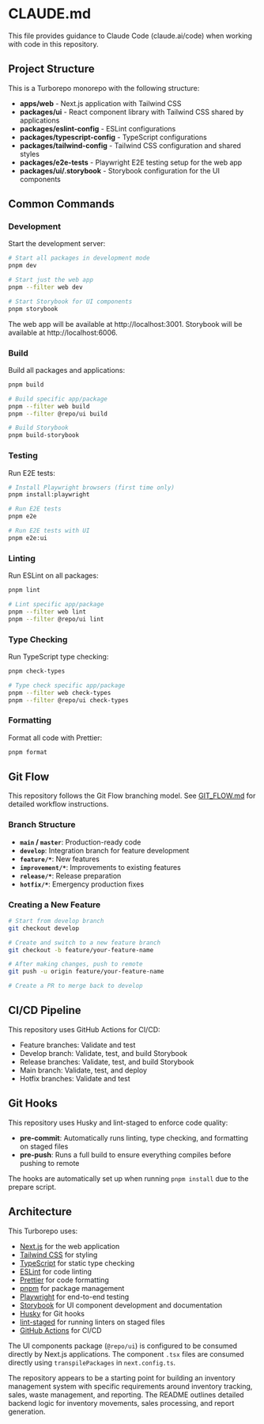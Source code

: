 # CLAUDE.md

This file provides guidance to Claude Code (claude.ai/code) when working with code in this repository.

## Project Structure

This is a Turborepo monorepo with the following structure:

- **apps/web** - Next.js application with Tailwind CSS
- **packages/ui** - React component library with Tailwind CSS shared by applications
- **packages/eslint-config** - ESLint configurations
- **packages/typescript-config** - TypeScript configurations
- **packages/tailwind-config** - Tailwind CSS configuration and shared styles
- **packages/e2e-tests** - Playwright E2E testing setup for the web app
- **packages/ui/.storybook** - Storybook configuration for the UI components

## Common Commands

### Development

Start the development server:

```bash
# Start all packages in development mode
pnpm dev

# Start just the web app
pnpm --filter web dev

# Start Storybook for UI components
pnpm storybook
```

The web app will be available at http://localhost:3001.
Storybook will be available at http://localhost:6006.

### Build

Build all packages and applications:

```bash
pnpm build

# Build specific app/package
pnpm --filter web build
pnpm --filter @repo/ui build

# Build Storybook
pnpm build-storybook
```

### Testing

Run E2E tests:

```bash
# Install Playwright browsers (first time only)
pnpm install:playwright

# Run E2E tests
pnpm e2e

# Run E2E tests with UI
pnpm e2e:ui
```

### Linting

Run ESLint on all packages:

```bash
pnpm lint

# Lint specific app/package
pnpm --filter web lint
pnpm --filter @repo/ui lint
```

### Type Checking

Run TypeScript type checking:

```bash
pnpm check-types

# Type check specific app/package
pnpm --filter web check-types
pnpm --filter @repo/ui check-types
```

### Formatting

Format all code with Prettier:

```bash
pnpm format
```

## Git Flow

This repository follows the Git Flow branching model. See [GIT_FLOW.md](./GIT_FLOW.md) for detailed workflow instructions.

### Branch Structure

- **`main` / `master`**: Production-ready code
- **`develop`**: Integration branch for feature development
- **`feature/*`**: New features
- **`improvement/*`**: Improvements to existing features
- **`release/*`**: Release preparation
- **`hotfix/*`**: Emergency production fixes

### Creating a New Feature

```bash
# Start from develop branch
git checkout develop

# Create and switch to a new feature branch
git checkout -b feature/your-feature-name

# After making changes, push to remote
git push -u origin feature/your-feature-name

# Create a PR to merge back to develop
```

## CI/CD Pipeline

This repository uses GitHub Actions for CI/CD:

- Feature branches: Validate and test
- Develop branch: Validate, test, and build Storybook
- Release branches: Validate, test, and build Storybook
- Main branch: Validate, test, and deploy
- Hotfix branches: Validate and test

## Git Hooks

This repository uses Husky and lint-staged to enforce code quality:

- **pre-commit**: Automatically runs linting, type checking, and formatting on staged files
- **pre-push**: Runs a full build to ensure everything compiles before pushing to remote

The hooks are automatically set up when running `pnpm install` due to the prepare script.

## Architecture

This Turborepo uses:

- [Next.js](https://nextjs.org/) for the web application
- [Tailwind CSS](https://tailwindcss.com/) for styling
- [TypeScript](https://www.typescriptlang.org/) for static type checking
- [ESLint](https://eslint.org/) for code linting
- [Prettier](https://prettier.io) for code formatting
- [pnpm](https://pnpm.io/) for package management
- [Playwright](https://playwright.dev/) for end-to-end testing
- [Storybook](https://storybook.js.org/) for UI component development and documentation
- [Husky](https://typicode.github.io/husky/) for Git hooks
- [lint-staged](https://github.com/lint-staged/lint-staged) for running linters on staged files
- [GitHub Actions](https://github.com/features/actions) for CI/CD

The UI components package (`@repo/ui`) is configured to be consumed directly by Next.js applications. The component `.tsx` files are consumed directly using `transpilePackages` in `next.config.ts`.

The repository appears to be a starting point for building an inventory management system with specific requirements around inventory tracking, sales, waste management, and reporting. The README outlines detailed backend logic for inventory movements, sales processing, and report generation.
